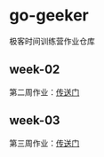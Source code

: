 # go-geeker

极客时间训练营作业仓库

## week-02

第二周作业：[传送门](week-02/main.go)

## week-03

第三周作业：[传送门](week-03/server.go)